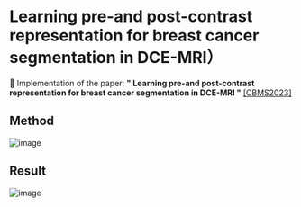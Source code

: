 # Learning pre-and post-contrast representation for breast cancer segmentation in DCE-MRI）

📄 Implementation of the paper:
**" Learning pre-and post-contrast representation for breast cancer segmentation in DCE-MRI "**  [[CBMS2023]](https://ieeexplore.ieee.org/abstract/document/9866993)


## Method
![image](https://github.com/user-attachments/assets/ce716d79-a9ce-4afc-8721-9fd3174d8198)
## Result
![image](https://github.com/user-attachments/assets/0c6b17c7-e688-44cf-b085-174b84895b12)
